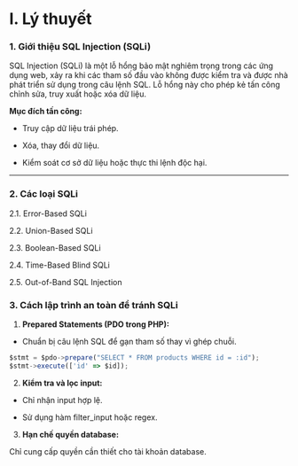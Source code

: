 # I. Lý thuyết

### 1. Giới thiệu SQL Injection (SQLi)

SQL Injection (SQLi) là một lỗ hổng bảo mật nghiêm trọng trong các ứng dụng web, xảy ra khi các tham số đầu vào không được kiểm tra và được nhà phát triển sử dụng trong câu lệnh SQL. Lỗ hổng này cho phép kẻ tấn công chỉnh sửa, truy xuất hoặc xóa dữ liệu.

**Mục đích tấn công:**

- Truy cập dữ liệu trái phép.

- Xóa, thay đổi dữ liệu.

- Kiểm soát cơ sở dữ liệu hoặc thực thi lệnh độc hại.

---

### 2. Các loại SQLi

2.1. Error-Based SQLi

2.2. Union-Based SQLi

2.3. Boolean-Based SQLi

2.4. Time-Based Blind SQLi

2.5. Out-of-Band SQL Injection

### 3. Cách lập trình an toàn để tránh SQLi

1. **Prepared Statements (PDO trong PHP):**

- Chuẩn bị câu lệnh SQL để gạn tham số thay vì ghép chuỗi.

```js
$stmt = $pdo->prepare("SELECT * FROM products WHERE id = :id");
$stmt->execute(['id' => $id]);
```

2. **Kiểm tra và lọc input:**

- Chỉ nhận input hợp lệ.

- Sử dụng hàm filter_input hoặc regex.

3. **Hạn chế quyền database:**

Chỉ cung cấp quyền cần thiết cho tài khoản database.
